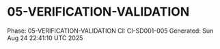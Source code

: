 # 05-VERIFICATION-VALIDATION
Phase: 05-VERIFICATION-VALIDATION
CI: CI-SD001-005
Generated: Sun Aug 24 22:41:10 UTC 2025
